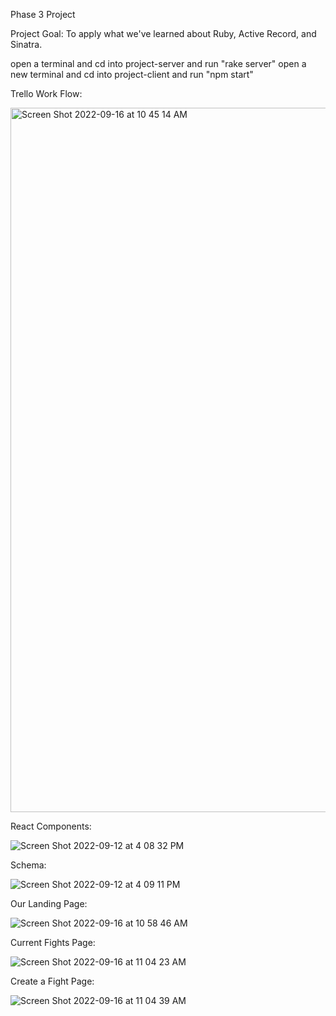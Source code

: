 Phase 3 Project

Project Goal: To apply what we've learned about Ruby, Active Record, and Sinatra.

open a terminal and cd into project-server and run "rake server"
open a new terminal and cd into project-client and run "npm start"

Trello Work Flow:

<img width="1127" alt="Screen Shot 2022-09-16 at 10 45 14 AM" src="https://user-images.githubusercontent.com/107948622/190666499-2ac483b4-99ae-47dc-813b-1be86e2e245c.png">

React Components:


![Screen Shot 2022-09-12 at 4 08 32 PM](https://user-images.githubusercontent.com/107948622/190666591-c20911f0-66f2-4963-8006-341a8a386170.png)

Schema:

![Screen Shot 2022-09-12 at 4 09 11 PM](https://user-images.githubusercontent.com/107948622/190667049-4182e7de-40be-44ca-b233-11cd24b55bf0.png)

Our Landing Page:


![Screen Shot 2022-09-16 at 10 58 46 AM](https://user-images.githubusercontent.com/107948622/190670440-05e56804-a8af-4fbd-a423-16f4a23a33bc.png)

Current Fights Page:


![Screen Shot 2022-09-16 at 11 04 23 AM](https://user-images.githubusercontent.com/107948622/190670656-fc506105-d524-4711-b973-7116b4b436f0.png)


Create a Fight Page:

![Screen Shot 2022-09-16 at 11 04 39 AM](https://user-images.githubusercontent.com/107948622/190670702-f1396511-c4fc-45cc-9863-540068e07eda.png)





